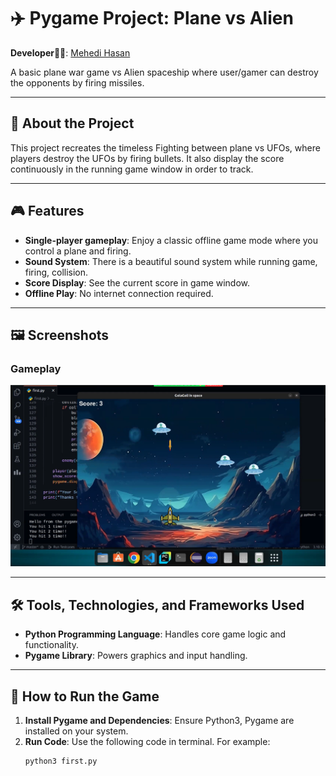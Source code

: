 # ✈️ Pygame Project: Plane vs Alien

**Developer🙋‍♂️**: [Mehedi Hasan](https://github.com/mh-MeHeDii)

A basic plane war game vs Alien spaceship where user/gamer can destroy the opponents by firing missiles. 

---

## 📜 About the Project

This project recreates the timeless Fighting between plane vs UFOs, where players destroy the UFOs by firing bullets. It also display the score continuously in the running game window in order to track.

---

## 🎮 Features

- **Single-player gameplay**: Enjoy a classic offline game mode where you control a plane and firing.
- **Sound System**: There is a beautiful sound system while running game, firing, collision.
- **Score Display**: See the current score in game window.
- **Offline Play**: No internet connection required.

---

## 🖼️ Screenshots

### Gameplay
![Gameplay](images/pygame_planewar.png)

---

## 🛠️ Tools, Technologies, and Frameworks Used

- **Python Programming Language**: Handles core game logic and functionality.
- **Pygame Library**: Powers graphics and input handling.

---

## 🚀 How to Run the Game

1. **Install Pygame and Dependencies**: Ensure Python3, Pygame are installed on your system.
2. **Run Code**: Use the following code in terminal. For example:
   ```sh
   python3 first.py
